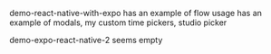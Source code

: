 demo-react-native-with-expo
  has an example of flow usage
  has an example of modals, my custom time pickers, studio picker

demo-expo-react-native-2 seems empty
